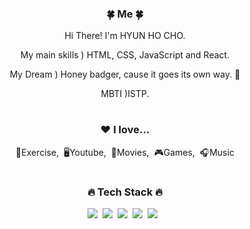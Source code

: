 <div align="center">
<h3>🍀 Me 🍀</h3>
<p>Hi There! I'm HYUN HO CHO.</p>
<p> My main skills ) HTML, CSS, JavaScript and React.</p>
<p> My Dream ) Honey badger, cause it goes its own way. 🦛</p>
<p> MBTI )ISTP.
  
#
<h3>❤️ I love...</h3>
<p>💪Exercise,&nbsp;&nbsp;🖥Youtube,&nbsp;&nbsp;🎥Movies,&nbsp;&nbsp;🎮Games,&nbsp;&nbsp;🎧Music </p>
  
#
<h3>🔥 Tech Stack 🔥</h3>
<p><img src="https://img.shields.io/badge/HTML5-E34F26?style=flat&logo=html5&logoColor=white"/>&nbsp;&nbsp;<img src="https://img.shields.io/badge/CSS3-1572B6?style=flat&logo=css3&logoColor=white"/>&nbsp;&nbsp;<img src="https://img.shields.io/badge/Scss-green?style=flat&logo=Sass&logoColor=CC6699"/>&nbsp;&nbsp;<img src="https://img.shields.io/badge/JavaScript-gray?style=flat&logo=JavaScript&logoColor=F7DF1E"/>&nbsp;&nbsp;<img src="https://img.shields.io/badge/React-whitestyle=flat&logo=jQuery&logoColor=black"/>&nbsp;&nbsp;
<!--
**J02H/J02H** is a ✨ _special_ ✨ repository because its `README.md` (this file) appears on your GitHub profile.

Here are some ideas to get you started:

- 🔭 I’m currently working on ...
- 🌱 I’m currently learning ...
- 👯 I’m looking to collaborate on ...
- 🤔 I’m looking for help with ...
- 💬 Ask me about ...
- 📫 How to reach me: ...
- 😄 Pronouns: ...
- ⚡ Fun fact: ...
-->
